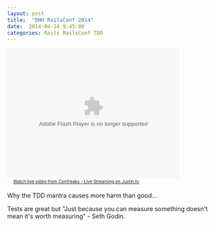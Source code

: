 ```yaml
--- 
layout: post 
title:  "DHH RailsConf 2014" 
date:  2014-04-24 9:45:00 
categories: Rails RailsConf TDD 
---
```


<object type="application/x-shockwave-flash" height="300" width="400" id="clip_embed_player_flash" data="http://www-cdn.jtvnw.net/swflibs/JustinPlayer.swf" bgcolor="#000000"><param name="movie" value="http://www-cdn.jtvnw.net/swflibs/JustinPlayer.swf" /><param name="allowScriptAccess" value="always" /><param name="allowNetworking" value="all" /><param name="allowFullScreen" value="true" /><param name="flashvars" value="auto_play=false&start_volume=25&title=Title&channel=confreaks&archive_id=522089408" /></object><br /><a href="http://www.justin.tv/confreaks#r=-rid-&amp;s=em" class="trk" style="padding: 2px 0px 4px; display: block; width: 320px; font-weight: normal; font-size: 10px; text-decoration: underline; text-align: center;">Watch live video from Confreaks - Live Streaming on Justin.tv</a>

Why the TDD mantra causes more harm than good... 

Tests are great but "Just because you can measure something doesn't mean it's worth measuring" - Seth Godin.

